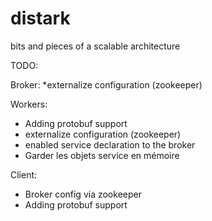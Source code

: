 distark
=======

bits and pieces of a scalable architecture


TODO:

Broker:
*externalize configuration  (zookeeper)

Workers:
* Adding protobuf support
* externalize configuration  (zookeeper)
* enabled service declaration to the broker
* Garder les objets service en mémoire

Client:
* Broker config via zookeeper
* Adding protobuf support




